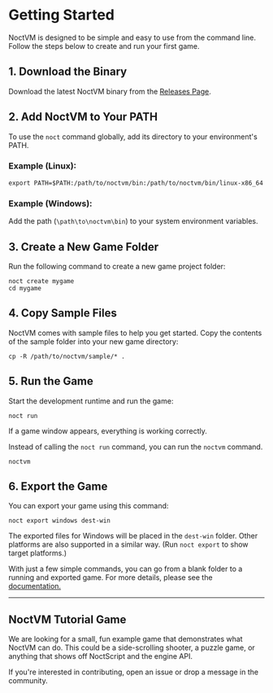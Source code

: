 Getting Started
===============

NoctVM is designed to be simple and easy to use from the command line.
Follow the steps below to create and run your first game.

## 1. Download the Binary

Download the latest NoctVM binary from the [Releases Page](https://github.com/awemorris/noctvm/releases).

## 2. Add NoctVM to Your PATH

To use the `noct` command globally, add its directory to your environment's PATH.

### Example (Linux):

```
export PATH=$PATH:/path/to/noctvm/bin:/path/to/noctvm/bin/linux-x86_64
```

### Example (Windows):

Add the path (`\path\to\noctvm\bin`) to your system environment variables.

## 3. Create a New Game Folder

Run the following command to create a new game project folder:

```
noct create mygame
cd mygame
```

## 4. Copy Sample Files

NoctVM comes with sample files to help you get started.
Copy the contents of the sample folder into your new game directory:

```
cp -R /path/to/noctvm/sample/* .
```

## 5. Run the Game

Start the development runtime and run the game:

```
noct run
```

If a game window appears, everything is working correctly.

Instead of calling the `noct run` command, you can run the `noctvm` command.

```
noctvm
```

## 6. Export the Game

You can export your game using this command:

```
noct export windows dest-win
```

The exported files for Windows will be placed in the `dest-win` folder.
Other platforms are also supported in a similar way.
(Run `noct export` to show target platforms.)

With just a few simple commands, you can go from a blank folder to a running and exported game.
For more details, please see the [documentation.](index.md)

---

## NoctVM Tutorial Game

We are looking for a small, fun example game that demonstrates what
NoctVM can do.  This could be a side-scrolling shooter, a puzzle game,
or anything that shows off NoctScript and the engine API.

If you're interested in contributing, open an issue or drop a message
in the community.
